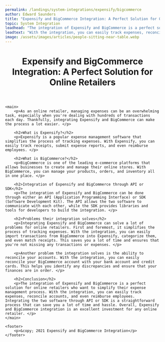 ```yaml
---
permalink: /landings/system-integrations/expensify/bigcommerce
author: Edward Saunders
title: "Expensify and BigCommerce Integration: A Perfect Solution for Online Retailers"
topic: System Integration
leadhead: "The integration of Expensify and BigCommerce is a perfect solution for online retailers who want to simplify their expense management process"
leadtext: "With the integration, you can easily track expenses, reconcile accounts, and even reimburse employees. Integrating the two software through API or SDK is a straightforward process that can save you a lot of time and hassle. Overall, Expensify and BigCommerce integration is an excellent investment for any online retailer."
image: /assets/images/articles/people-sitting-near-table.webp
---
```

<div class="arttext">	<header>
		<h1>Expensify and BigCommerce Integration: A Perfect Solution for Online Retailers</h1>
	</header>
	
	<main>
		<p>As an online retailer, managing expenses can be an overwhelming task, especially when you're dealing with hundreds of transactions each day. Thankfully, integrating Expensify and BigCommerce can make the process a lot easier. </p>

		<h2>What is Expensify?</h2>
		<p>Expensify is a popular expense management software that simplifies the process of tracking expenses. With Expensify, you can easily track receipts, submit expense reports, and even reimburse employees. </p>

		<h2>What is BigCommerce?</h2>
		<p>BigCommerce is one of the leading e-commerce platforms that allows businesses to create and manage their online stores. With BigCommerce, you can manage your products, orders, and inventory all in one place. </p>

		<h2>Integration of Expensify and BigCommerce through API or SDK</h2>
		<p>The integration of Expensify and BigCommerce can be done through either an API (Application Programming Interface) or SDK (Software Development Kit). The API allows the two software to communicate with each other, while the SDK provides libraries and tools for developers to build the integration. </p>

		<h2>Problems their integration solves</h2>
		<p>Integrating Expensify and BigCommerce can solve a lot of problems for online retailers. First and foremost, it simplifies the process of tracking expenses. With the integration, you can easily import transactions from BigCommerce into Expensify, categorize them, and even match receipts. This saves you a lot of time and ensures that you're not missing any transactions or expenses. </p>

		<p>Another problem the integration solves is the ability to reconcile your accounts. With the integration, you can easily reconcile your BigCommerce account with your bank account and credit cards. This helps you identify any discrepancies and ensure that your finances are in order. </p>

		<h2>Conclusion</h2>
		<p>The integration of Expensify and BigCommerce is a perfect solution for online retailers who want to simplify their expense management process. With the integration, you can easily track expenses, reconcile accounts, and even reimburse employees. Integrating the two software through API or SDK is a straightforward process that can save you a lot of time and hassle. Overall, Expensify and BigCommerce integration is an excellent investment for any online retailer. </p>
	</main>

	<footer>
		<p>&copy; 2021 Expensify and BigCommerce Integration</p>
	</footer>

</div>